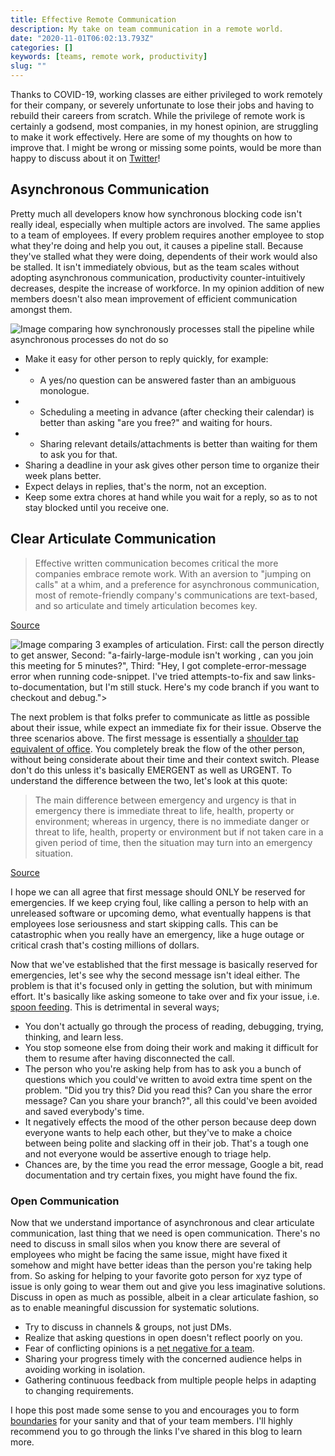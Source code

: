 ```yaml
---
title: Effective Remote Communication
description: My take on team communication in a remote world.
date: "2020-11-01T06:02:13.793Z"
categories: []
keywords: [teams, remote work, productivity]
slug: ""
---
```


Thanks to COVID-19, working classes are either privileged to work remotely for their company, or severely unfortunate to lose their jobs and having to rebuild their careers from scratch. While the privilege of remote work is certainly a godsend, most companies, in my honest opinion, are struggling to make it work effectively. Here are some of my thoughts on how to improve that. I might be wrong or missing some points, would be more than happy to discuss about it on [Twitter](https://twitter.com/bogas04)!

## Asynchronous Communication

Pretty much all developers know how synchronous blocking code isn't really ideal, especially when multiple actors are involved. The same applies to a team of employees. If every problem requires another employee to stop what they're doing and help you out, it causes a pipeline stall. Because they've stalled what they were doing, dependents of their work would also be stalled. It isn't immediately obvious, but as the team scales without adopting asynchronous communication, productivity counter-intuitively decreases, despite the increase of workforce. In my opinion addition of new members doesn't also mean improvement of efficient communication amongst them.

![Image comparing how synchronously processes stall the pipeline while asynchronous processes do not do so](/img/blog/asynchronous-vs-synchronous.png)

- Make it easy for other person to reply quickly, for example:
- - A yes/no question can be answered faster than an ambiguous monologue.
- - Scheduling a meeting in advance (after checking their calendar) is better than asking "are you free?" and waiting for hours.
- - Sharing relevant details/attachments is better than waiting for them to ask you for that.
- Sharing a deadline in your ask gives other person time to organize their week plans better.
- Expect delays in replies, that's the norm, not an exception.
- Keep some extra chores at hand while you wait for a reply, so as to not stay blocked until you receive one.

## Clear Articulate Communication

> Effective written communication becomes critical the more companies embrace remote work. With an aversion to "jumping on calls" at a whim, and a preference for asynchronous communication, most of remote-friendly company's communications are text-based, and so articulate and timely articulation becomes key.

[Source](https://medium.com/swlh/the-five-levels-of-remote-work-and-why-youre-probably-at-level-2-ccaf05a25b9c)

![Image comparing 3 examples of articulation. First: _call the person directly to get answer_, Second: "a-fairly-large-module isn't working , can you join this meeting for 5 minutes?", Third: "Hey, I got complete-error-message error when running code-snippet. I've tried attempts-to-fix and saw links-to-documentation, but I'm still stuck. Here's my code branch if you want to checkout and debug.">](/img/blog/articulate-communication.png)

The next problem is that folks prefer to communicate as little as possible about their issue, while expect an immediate fix for their issue. Observe the three scenarios above. The first message is essentially a [shoulder tap equivalent of office](https://chelseatroy.com/2018/04/17/but-what-if-i-cannot-tap-my-remote-employee-on-the-shoulder/). You completely break the flow of the other person, without being considerate about their time and their context switch. Please don't do this unless it's basically EMERGENT as well as URGENT. To understand the difference between the two, let's look at this quote:

> The main difference between emergency and urgency is that in emergency there is immediate threat to life, health, property or environment; whereas in urgency, there is no immediate danger or threat to life, health, property or environment but if not taken care in a given period of time, then the situation may turn into an emergency situation.

[Source](http://www.differencebetween.net/science/nature/difference-between-urgence-and-emergency/)

I hope we can all agree that first message should ONLY be reserved for emergencies. If we keep crying foul, like calling a person to help with an unreleased software or upcoming demo, what eventually happens is that employees lose seriousness and start skipping calls. This can be catastrophic when you really have an emergency, like a huge outage or critical crash that's costing millions of dollars.

Now that we've established that the first message is basically reserved for emergencies, let's see why the second message isn't ideal either. The problem is that it's focused only in getting the solution, but with minimum effort. It's basically like asking someone to take over and fix your issue, i.e. [spoon feeding](https://theleegroup.com/spoon-fed-vs-supportive-management/). This is detrimental in several ways;

- You don't actually go through the process of reading, debugging, trying, thinking, and learn less.
- You stop someone else from doing their work and making it difficult for them to resume after having disconnected the call.
- The person who you're asking help from has to ask you a bunch of questions which you could've written to avoid extra time spent on the problem. "Did you try this? Did you read this? Can you share the error message? Can you share your branch?", all this could've been avoided and saved everybody's time.
- It negatively effects the mood of the other person because deep down everyone wants to help each other, but they've to make a choice between being polite and slacking off in their job. That's a tough one and not everyone would be assertive enough to triage help.
- Chances are, by the time you read the error message, Google a bit, read documentation and try certain fixes, you might have found the fix.

### Open Communication

Now that we understand importance of asynchronous and clear articulate communication, last thing that we need is open communication. There's no need to discuss in small silos when you know there are several of employees who might be facing the same issue, might have fixed it somehow and might have better ideas than the person you're taking help from. So asking for helping to your favorite goto person for xyz type of issue is only going to wear them out and give you less imaginative solutions. Discuss in open as much as possible, albeit in a clear articulate fashion, so as to enable meaningful discussion for systematic solutions.

- Try to discuss in channels & groups, not just DMs.
- Realize that asking questions in open doesn't reflect poorly on you.
- Fear of conflicting opinions is a [net negative for a team](https://www.entrepreneur.com/article/238993).
- Sharing your progress timely with the concerned audience helps in avoiding working in isolation.
- Gathering continuous feedback from multiple people helps in adapting to changing requirements.

I hope this post made some sense to you and encourages you to form [boundaries](https://www.careercontessa.com/advice/healthy-boundaries-at-work/) for your sanity and that of your team members. I'll highly recommend you to go through the links I've shared in this blog to learn more.
